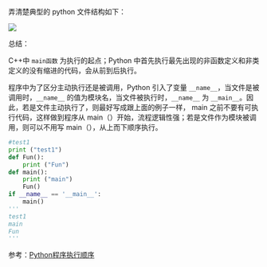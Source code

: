 弄清楚典型的 python 文件结构如下：

![](https://img-1256179949.cos.ap-shanghai.myqcloud.com/20190530192657.png)

总结：

C++中 `main函数` 为执行的起点；Python 中首先执行最先出现的非函数定义和非类定义的没有缩进的代码，会从前到后执行。

程序中为了区分主动执行还是被调用，Python 引入了变量 `__name__`，当文件是被调用时，`__name__` 的值为模块名，当文件被执行时，`__name__` 为 `__main__`。因此，若是文件主动执行了，则最好写成跟上面的例子一样， main 之前不要有可执行代码，这样做到程序从 main（）开始，流程逻辑性强；若是文件作为模块被调用，则可以不用写 main（），从上而下顺序执行。

``` python
#test1
print ("test1")
def Fun():
    print ("Fun")
def main():
    print ("main")
    Fun()
if __name__ == '__main__':
    main()
'''
test1
main
Fun
'''
```













参考：[Python程序执行顺序](<https://blog.csdn.net/kunpengtingting/article/details/80178618>)

